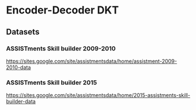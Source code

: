 # Encoder-Decoder DKT

## Datasets

### ASSISTments Skill builder 2009-2010

https://sites.google.com/site/assistmentsdata/home/assistment-2009-2010-data

### ASSISTments Skill builder 2015

<https://sites.google.com/site/assistmentsdata/home/2015-assistments-skill-builder-data>
